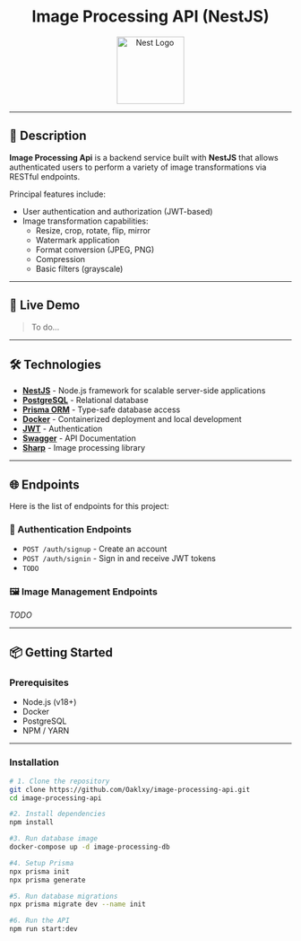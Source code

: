 # <center>Image Processing API (NestJS)</center>

<p align="center">
  <a href="http://nestjs.com/" target="blank"><img src="https://nestjs.com/img/logo-small.svg" width="120" alt="Nest Logo" /></a>
</p>

[circleci-image]: https://img.shields.io/circleci/build/github/nestjs/nest/master?token=abc123def456
[circleci-url]: https://circleci.com/gh/nestjs/nest

----

## 📖 Description

**Image Processing Api** is a backend service built with **NestJS** that allows authenticated users to perform a variety of image transformations via RESTful endpoints.

Principal features include:

- User authentication and authorization (JWT-based)
- Image transformation capabilities:
  - Resize, crop, rotate, flip, mirror
  - Watermark application
  - Format conversion (JPEG, PNG)
  - Compression
  - Basic filters (grayscale)

----

## 🚀 Live Demo
> To do...

----

## 🛠️ Technologies

- **[NestJS](https://nestjs.com/)** - Node.js framework for scalable server-side applications
- **[PostgreSQL](https://www.postgresql.org/)** - Relational database
- **[Prisma ORM](https://www.prisma.io)** - Type-safe database access
- **[Docker](https://www.docker.com)** - Containerized deployment and local development
- **[JWT](https://jwt.io/)** - Authentication
- **[Swagger](https://swagger.io)** - API Documentation
- **[Sharp](https://sharp.pixelplumbing.com/)** - Image processing library

----

## 🌐 Endpoints

Here is the list of endpoints for this project:

### 🔐 Authentication Endpoints

- `POST /auth/signup` - Create an account
- `POST /auth/signin` - Sign in and receive JWT tokens
- `TODO`

### 🖼️ Image Management Endpoints

*TODO*

----

## 📦 Getting Started

### Prerequisites

- Node.js (v18+)
- Docker
- PostgreSQL
- NPM / YARN

----

### Installation

```bash
# 1. Clone the repository
git clone https://github.com/Oaklxy/image-processing-api.git
cd image-processing-api

#2. Install dependencies
npm install

#3. Run database image
docker-compose up -d image-processing-db

#4. Setup Prisma
npx prisma init
npx prisma generate

#5. Run database migrations
npx prisma migrate dev --name init

#6. Run the API
npm run start:dev
```

